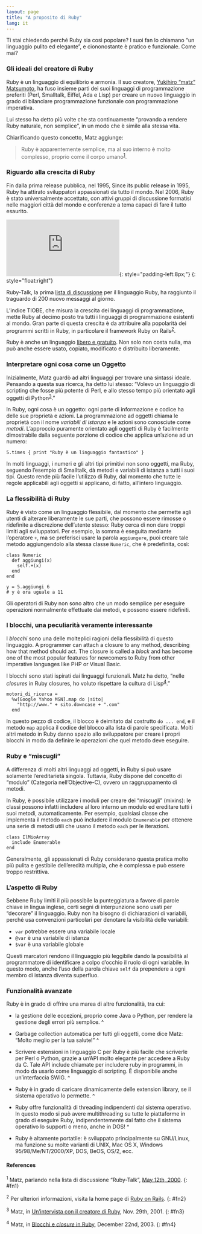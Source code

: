 ```yaml
---
layout: page
title: "A proposito di Ruby"
lang: it
---
```


Ti stai chiedendo perché Ruby sia così popolare? I suoi fan lo chiamano
“un linguaggio pulito ed elegante”, e ciononostante è pratico e
funzionale. Come mai?

### Gli ideali del creatore di Ruby

Ruby è un linguaggio di equilibrio e armonia. Il suo creatore, [Yukihiro
“matz” Matsumoto][1], ha fuso insieme parti dei suoi linguaggi di
programmazione preferiti (Perl, Smalltalk, Eiffel, Ada e Lisp) per
creare un nuovo linguaggio in grado di bilanciare programmazione
funzionale con programmazione imperativa.

Lui stesso ha detto più volte che sta continuamente “provando a rendere
Ruby naturale, non semplice”, in un modo che è simile alla stessa vita.

Chiarificando questo concetto, Matz aggiunge:

> Ruby è apparentemente semplice, ma al suo interno è molto complesso,
> proprio come il corpo umano<sup>[1](#fn1)</sup>.

### Riguardo alla crescita di Ruby

Fin dalla prima release pubblica, nel 1995, Since its public release in
1995, Ruby ha attirato sviluppatori appassionati da tutto il mondo. Nel
2006, Ruby è stato universalmente accettato, con attivi gruppi di
discussione formatisi nelle maggiori città del mondo e conferenze a tema
capaci di fare il tutto esaurito.

![Grafico per cortesia di
Gmane.](http://gmane.org/plot-rate.php?group=gmane.comp.lang.ruby.general&amp;width=280&amp;height=140&amp;title=Ruby-Talk+Activity+over+4+Years
"Grafico per cortesia di Gmane."){: style="padding-left:8px;"}
{: style="float:right"}

Ruby-Talk, la prima [lista di discussione](/it/community/mailing-lists/)
per il linguaggio Ruby, ha raggiunto il traguardo di 200 nuovo messaggi
al giorno.

L’indice TIOBE, che misura la crescita dei linguaggi di programmazione,
mette Ruby al decimo posto tra tutti i linguaggi di programmazione
esistenti al mondo. Gran parte di questa crescita è da attribuire alla
popolarità dei programmi scritti in Ruby, in particolare il framework
Ruby on Rails<sup>[2](#fn2)</sup>.

Ruby è anche un linguaggio [libero e gratuito](./license.txt). Non solo
non costa nulla, ma può anche essere usato, copiato, modificato e
distribuito liberamente.

### Interpretare ogni cosa come un Oggetto

Inizialmente, Matz guardò ad altri linguaggi per trovare una sintassi
ideale. Pensando a questa sua ricerca, ha detto lui stesso: “Volevo un
linguaggio di scripting che fosse più potente di Perl, e allo stesso
tempo più orientato agli oggetti di Python<sup>[3](#fn3)</sup>.”

In Ruby, ogni cosa è un oggetto: ogni parte di informazione e codice ha
delle sue proprietà e azioni. La programmazione ad oggetti chiama le
proprietà con il nome *variabili di istanza* e le azioni sono conosciute
come *metodi*. L’approccio puramente orientato agli oggetti di Ruby è
facilmente dimostrabile dalla seguente porzione di codice che applica
un’azione ad un numero:

    5.times { print "Ruby è un linguaggio fantastico" }

In molti linguaggi, i numeri e gli altri tipi primitivi non sono
oggetti, ma Ruby, seguendo l’esempio di Smalltalk, dà metodi e variabili
di istanza a tutti i suoi tipi. Questo rende più facile l’utilizzo di
Ruby, dal momento che tutte le regole applicabili agli oggetti si
applicano, di fatto, all’intero linguaggio.

### La flessibilità di Ruby

Ruby è visto come un linguaggio flessibile, dal momento che permette
agli utenti di alterare liberamente le sue parti, che possono essere
rimosse o ridefinite a discrezione dell’utente stesso: Ruby cerca di non
dare troppi limiti agli sviluppatori. Per esempio, la somma è eseguita
mediante l’operatore `+`, ma se preferisci usare la parola `aggiungere`,
puoi creare tale metodo aggiungendolo alla stessa classe `Numeric`, che
è predefinita, così:

    class Numeric
      def aggiungi(x)
        self.+(x)
      end
    end
    
    y = 5.aggiungi 6
    # y è ora uguale a 11

Gli operatori di Ruby non sono altro che un modo semplice per eseguire
operazioni normalmente effettuate dai metodi, e possono essere
ridefiniti.

### I blocchi, una peculiarità veramente interessante

I *blocchi* sono una delle molteplici ragioni della flessibilità di
questo linguaggio. A programmer can attach a closure to any method,
describing how that method should act. The closure is called a *block*
and has become one of the most popular features for newcomers to Ruby
from other imperative languages like PHP or Visual Basic.

I blocchi sono stati ispirati dai linguaggi funzionali. Matz ha detto,
“nelle *closures* in Ruby closures, ho voluto rispettare la cultura di
Lisp<sup>[4](#fn4)</sup>.”

    motori_di_ricerca = 
      %w[Google Yahoo MSN].map do |sito|
        "http://www." + sito.downcase + ".com"
      end

In questo pezzo di codice, il blocco è deimitato dal costrutto `do ...
end`, e il metodo `map` applica il codice del blocco alla lista di
parole specificata. Molti altri metodo in Ruby danno spazio allo
sviluppatore per creare i propri blocchi in modo da definire le
operazioni che quel metodo deve eseguire.

### Ruby e “miscugli”

A differenza di molti altri linguaggi ad oggetti, in Ruby si può usare
solamente l’ereditarietà singola. Tuttavia, Ruby dispone del concetto di
“modulo” (Categoria nell’Objective-C), ovvero un raggruppamento di
metodi.

In Ruby, è possibile utilizzare i moduli per creare dei “miscugli”
(mixins): le classi possono infatti includere al loro interno un modulo
ed ereditare tutti i suoi metodi, automaticamente. Per esempio,
qualsiasi classe che implementa il metodo `each` può includere il modulo
`Enumerable` per ottenere una serie di metodi utili che usano il metodo
`each` per le iterazioni.

    class IlMioArray
      include Enumerable
    end

Generalmente, gli appassionati di Ruby considerano questa pratica molto
più pulita e gestibile dell’eredità multipla, che è complessa e può
essere troppo restrittiva.

### L’aspetto di Ruby

Sebbene Ruby limiti il più possibile la punteggiatura a favore di parole
chiave in lingua inglese, certi segni di interpunzione sono usati per
“decorare” il linguaggio. Ruby non ha bisogno di dichiarazioni di
variabili, perché usa convenzioni particolari per denotare la visibilità
delle variabili:

* `var` potrebbe essere una variabile locale
* `@var` è una variabile di istanza
* `$var` è una variabile globale

Questi marcatori rendono il linguaggio più leggibile dando la
possibilità al programmatore di identificare a colpo d’occhio il ruolo
di ogni variabile. In questo modo, anche l’uso della parola chiave
`self` da prependere a ogni membro di istanza diventa superfluo.

### Funzionalità avanzate

Ruby è in grado di offrire una marea di altre funzionalità, tra cui:

* la gestione delle eccezioni, proprio come Java o Python, per rendere
  la gestione degli errori più semplice.
^

* Garbage collection automatica per tutti gli oggetti, come dice Matz:
  “Molto meglio per la tua salute!”
^

* Scrivere estensioni in linguaggio C per Ruby è più facile che
  scriverle per Perl o Python, grazie a un’API molto elegante per
  accedere a Ruby da C. Tale API include chiamate per includere ruby in
  programmi, in modo da usarlo come linguaggio di scripting. È
  disponibile anche un’interfaccia SWIG.
^

* Ruby è in grado di caricare dinamicamente delle extension library, se
  il sistema operativo lo permette.
^

* Ruby offre funzionalità di threading indipendenti dal sistema
  operativo. In questo modo si può avere multithreading su tutte le
  piattaforme in grado di eseguire Ruby, indipendentemente dal fatto che
  il sistema operativo lo supporti o meno, anche in DOS!
^

* Ruby è altamente portatile: è sviluppato principalmente su GNU/Linux,
  ma funzione su molte varianti di UNIX, Mac OS X, Windows
  95/98/Me/NT/2000/XP, DOS, BeOS, OS/2, ecc.

#### References

<sup>1</sup> Matz, parlando nella lista di discussione “Ruby-Talk”, [May
12th, 2000][2].
{: #fn1}

<sup>2</sup> Per ulteriori informazioni, visita la home page di [Ruby on
Rails][3].
{: #fn2}

<sup>3</sup> Matz, in [Un’intervista con il creatore di Ruby][4], Nov.
29th, 2001.
{: #fn3}

<sup>4</sup> Matz, in [Blocchi e *closure* in Ruby][5], December 22nd,
2003.
{: #fn4}



[1]: http://www.rubyist.net/~matz/ 
[2]: http://blade.nagaokaut.ac.jp/cgi-bin/scat.rb/ruby/ruby-talk/2773 
[3]: http://rubyonrails.org/ 
[4]: http://www.linuxdevcenter.com/pub/a/linux/2001/11/29/ruby.html 
[5]: http://www.artima.com/intv/closures2.html 
